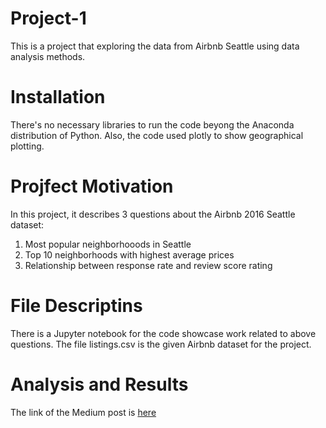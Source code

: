 # Project-1
This is a project that exploring the data from Airbnb Seattle using data analysis methods.

# Installation
There's no necessary libraries to run the code beyong the Anaconda distribution of Python. Also, the code used plotly to show geographical plotting.

# Projfect Motivation
In this project, it describes 3 questions about the Airbnb 2016 Seattle dataset:
1. Most popular neighborhooods in Seattle
2. Top 10 neighborhoods with highest average prices
3. Relationship between response rate and review score rating

# File Descriptins
There is a Jupyter notebook for the code showcase work related to above questions. The file listings.csv is the given Airbnb dataset for the project. 

# Analysis and Results
The link of the Medium post is [here](https://medium.com/@matthewliruizhe1995/what-you-should-know-about-airbnb-listings-in-seattle-d9967fb9a002)
